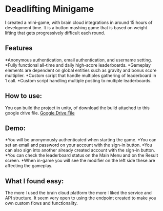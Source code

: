 # Deadlifting Minigame

I created a mini-game, with brain cloud integrations in around 15 hours of development time. It is a button mashing game that is based on weight lifting that gets progressively difficult each round.

## Features
*Anonymous authentication, email authentication, and username setting.
*Fully functional all-time and daily high-score leaderboards.
*Gameplay elements are dependent on global entities such as gravity and bonus score multiplier.
*Custom script that handle multiples gathering of leaderboard in 1 call.
*Custom script handling multiple posting to multiple leaderboards.

## How to use:
You can build the project in unity, of download the build attached to this google drive file.
[Google Drive File](https://drive.google.com/drive/folders/1ynO8bmcLw94H6TddVJqyGwS2WxllpyMW?usp=drive_link)

## Demo:
*You will be anonymously authenticated when starting the game.
*You can set an email and password on your account with the sign-in button.
*You can also sign into another already created account with the sign-in button.
*You can check the leaderboard status on the Main Menu and on the Result screen.
*When in-game you will see the modifier on the left side these are affecting the gameplay.

## What I found easy:
The more I used the brain cloud platform the more I liked the service and API structure. It seem very open to using the endpoint created to make you own custom flows and functionality.


